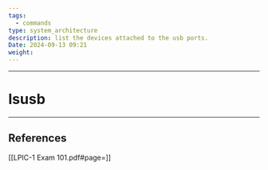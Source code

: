```yaml
---
tags:
  - commands
type: system_architecture
description: list the devices attached to the usb ports.
Date: 2024-09-13 09:21
weight:
---
```


___
# lsusb



___
## References
[[LPIC-1 Exam 101.pdf#page=]]